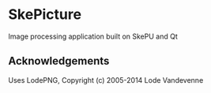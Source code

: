 # SkePicture

Image processing application built on SkePU and Qt

## Acknowledgements

Uses LodePNG, Copyright (c) 2005-2014 Lode Vandevenne